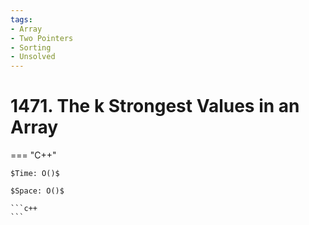 ```yaml
---
tags:
- Array
- Two Pointers
- Sorting
- Unsolved
---
```



# 1471. The k Strongest Values in an Array

=== "C++"

    $Time: O()$

    $Space: O()$

    ```c++
    ```